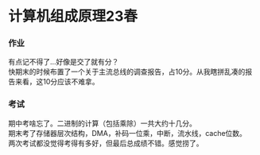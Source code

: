 # 计算机组成原理23春
### 作业
有点记不得了...好像是交了就有分？  
快期末的时候布置了一个关于主流总线的调查报告，占10分。从我瞎拼乱凑的报告来看，这10分应该不难拿。  
### 考试
期中考啥忘了。二进制的计算（包括乘除）一共大约十几分。  
期末考了存储器层次结构，DMA，补码一位乘，中断，流水线，cache位数。  
两次考试都没觉得考得有多好，但最后总成绩不错。感觉捞了。  